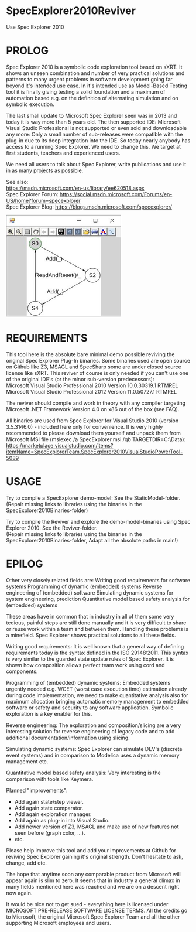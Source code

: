 # SpecExplorer2010Reviver
Use Spec Explorer 2010

PROLOG
======
Spec Explorer 2010 is a symbolic code exploration tool based on sXRT. It shows an unseen combination and number of very practical solutions and patterns to many urgent problems in software development going far beyond it's intended use case. In it's intended use as Model-Based Testing tool it is finally giving testing a solid foundation and a maximum of automation based e.g. on the definition of alternating simulation and on symbolic execution.

The last small update to Microsoft Spec Explorer seen was in 2013 and today it is way more than 5 years old. The then supported IDE: Microsoft Visual Studio Professional is not supported or even sold and downloadable any more: Only a small number of sub-releases were compatible with the plug-in due to its deep integration into the IDE. So today nearly anybody has access to a running Spec Explorer. We need to change this. We target at first students, teachers and experienced users.

We need all users to talk about Spec Explorer, write publications and use it in as many projects as possible.

See also: <br>
https://msdn.microsoft.com/en-us/library/ee620518.aspx <br>
Spec Explorer Forum: https://social.msdn.microsoft.com/Forums/en-US/home?forum=specexplorer <br>
Spec Explorer Blog: https://blogs.msdn.microsoft.com/specexplorer/


![Screenshot1](Images/Viewer.jpg)

REQUIREMENTS
======
This tool here is the absolute bare minimal demo possible reviving the original Spec Explorer Plug-In binaries.
Some binaries used are open source on Github like Z3, MSAGL and SpecSharp some are under closed source license like sXRT.  This reviver of course is only needed if you can't use one of the original IDE's (or the minor sub-version predecessors): <br>
Microsoft Visual Studio Professional 2010 Version 10.0.30319.1 RTMREL<br>
Microsoft Visual Studio Professional 2012 Version 11.0.50727.1 RTMREL<br>

The reviver should compile and work in theory with any compiler targeting 
Microsoft .NET Framework Version 4.0 on x86 out of the box (see FAQ).

All binaries are used from Spec Explorer for Visual Studio 2010 (version 3.5.3146.0) - included here only for convenience.
It is very highly recommended to please download them yourself and unpack them from Microsoft MSI file (msiexec /a SpecExplorer.msi /qb TARGETDIR=C:\Data\): <br>
https://marketplace.visualstudio.com/items?itemName=SpecExplorerTeam.SpecExplorer2010VisualStudioPowerTool-5089

USAGE
======
Try to compile a SpecExplorer demo-model: See the StaticModel-folder. <br>
(Repair missing links to libraries using the binaries in the SpecExplorer2010Binaries-folder)

Try to compile the Reviver and explore the demo-model-binaries using Spec Explorer 2010: See the Reviver-folder. <br>
(Repair missing links to libraries using the binaries in the SpecExplorer2010Binaries-folder,
Adapt all the absolute paths in main!)


EPILOG
======
Other very closely related fields are:
Writing good requirements for software systems
Programming of dynamic (embedded) systems
Reverse engineering of (embedded) software
Simulating dynamic systems for system engineering, prediction
Quantitative model based safety analysis for (embedded) systems

These areas have in common that in industry in all of them some very tedious, painful steps are still done manually and it is very difficult to share or reuse work within a team and between them.
Handling these problems is a minefield. Spec Explorer shows practical solutions to all these fields.

Writing good requirements:
It is well known that a general way of defining requirements today is the syntax defined in the ISO 29148:2011. 
This syntax is very similar to the guarded state update rules of Spec Explorer.
It is shown how composition allows perfect team work using cord and components.

Programming of (embedded) dynamic systems:
Embedded systems urgently needed e.g. WCET (worst case execution time) estimation already during code implementation, we need to make quantitative analysis also for maximum allocation bringing automatic memory management to embedded software or safety and security to any software application. Symbolic exploration is a key enabler for this.

Reverse engineering:
The exploration and composition/slicing are a very interesting solution for reverse engineering of legacy code and to add additional documentation/information using slicing.

Simulating dynamic systems:
Spec Explorer can simulate DEV's (discrete event systems) and in comparison to Modelica uses a dynamic memory management etc.

Quantitative model based safety analysis:
Very interesting is the comparison with tools like Keymera.

Planned "improvements":
* Add again state/step viewer.
* Add again state comparator.
* Add again exploration manager.
* Add again as plug-in into Visual Studio.
* Add newer version of Z3, MSAGL and make use of new features not seen before (graph color, ...).
* etc.

Please help improve this tool and add your improvements at Github for reviving Spec Explorer gaining it's original strength. Don't hesitate to ask, change, add etc.

The hope that anytime soon any comparable product from Microsoft will appear again is slim to zero. It seems that in industry a general climax in many fields mentioned here was reached and we are on a descent right now again.

It would be nice not to get sued - everything here is licensed under MICROSOFT PRE-RELEASE SOFTWARE LICENSE TERMS. 
All the credits go to Microsoft, the original Microsoft Spec Explorer Team and all the other supporting Microsoft employees and users.
